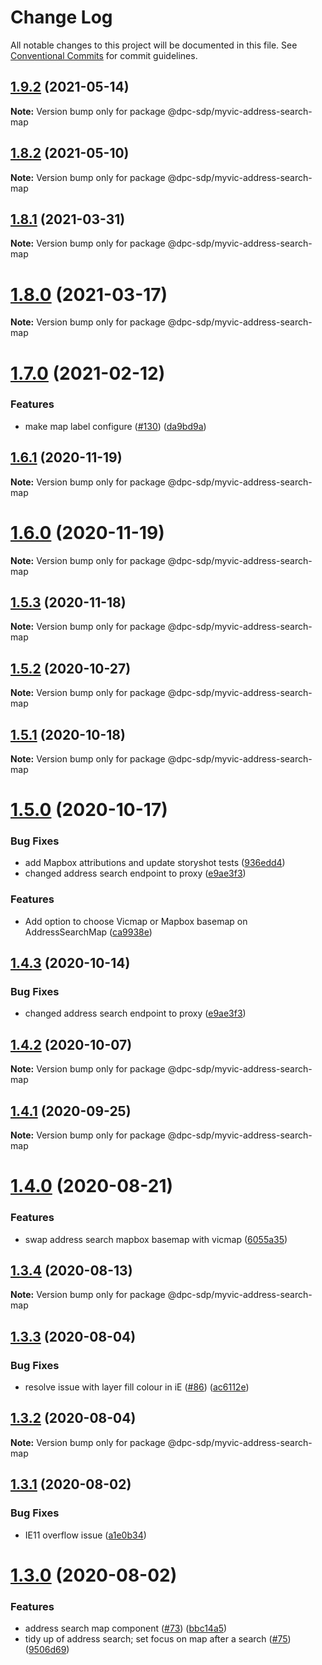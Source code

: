 # Change Log

All notable changes to this project will be documented in this file.
See [Conventional Commits](https://conventionalcommits.org) for commit guidelines.

## [1.9.2](https://github.com/dpc-sdp/myvictoria-vic-gov-au/tree/master/packages/AddressSearchMap/compare/v1.9.0...v1.9.2) (2021-05-14)

**Note:** Version bump only for package @dpc-sdp/myvic-address-search-map






## [1.8.2](https://github.com/dpc-sdp/myvictoria-vic-gov-au/tree/master/packages/AddressSearchMap/compare/v1.8.1...v1.8.2) (2021-05-10)

**Note:** Version bump only for package @dpc-sdp/myvic-address-search-map






## [1.8.1](https://github.com/dpc-sdp/myvictoria-vic-gov-au/tree/master/packages/AddressSearchMap/compare/v1.8.0...v1.8.1) (2021-03-31)

**Note:** Version bump only for package @dpc-sdp/myvic-address-search-map





# [1.8.0](https://github.com/dpc-sdp/myvictoria-vic-gov-au/tree/master/packages/AddressSearchMap/compare/v1.7.0...v1.8.0) (2021-03-17)

**Note:** Version bump only for package @dpc-sdp/myvic-address-search-map






# [1.7.0](https://github.com/dpc-sdp/myvictoria-vic-gov-au/tree/master/packages/AddressSearchMap/compare/v1.6.1...v1.7.0) (2021-02-12)


### Features

* make map label configure ([#130](https://github.com/dpc-sdp/myvictoria-vic-gov-au/tree/master/packages/AddressSearchMap/issues/130)) ([da9bd9a](https://github.com/dpc-sdp/myvictoria-vic-gov-au/tree/master/packages/AddressSearchMap/commit/da9bd9ae7cd4612e7e470150ec82cda5f6bdaa6a))





## [1.6.1](https://github.com/dpc-sdp/myvictoria-vic-gov-au/tree/master/packages/AddressSearchMap/compare/v1.6.0...v1.6.1) (2020-11-19)

**Note:** Version bump only for package @dpc-sdp/myvic-address-search-map





# [1.6.0](https://github.com/dpc-sdp/myvictoria-vic-gov-au/tree/master/packages/AddressSearchMap/compare/v1.5.3...v1.6.0) (2020-11-19)

**Note:** Version bump only for package @dpc-sdp/myvic-address-search-map





## [1.5.3](https://github.com/dpc-sdp/myvictoria-vic-gov-au/tree/master/packages/AddressSearchMap/compare/v1.5.1...v1.5.3) (2020-11-18)

**Note:** Version bump only for package @dpc-sdp/myvic-address-search-map





## [1.5.2](https://github.com/dpc-sdp/myvictoria-vic-gov-au/tree/master/packages/AddressSearchMap/compare/v1.5.1...v1.5.2) (2020-10-27)

**Note:** Version bump only for package @dpc-sdp/myvic-address-search-map





## [1.5.1](https://github.com/dpc-sdp/myvictoria-vic-gov-au/tree/master/packages/AddressSearchMap/compare/v1.5.0...v1.5.1) (2020-10-18)

**Note:** Version bump only for package @dpc-sdp/myvic-address-search-map





# [1.5.0](https://github.com/dpc-sdp/myvictoria-vic-gov-au/tree/master/packages/AddressSearchMap/compare/v1.4.2...v1.5.0) (2020-10-17)


### Bug Fixes

* add Mapbox attributions and update storyshot tests ([936edd4](https://github.com/dpc-sdp/myvictoria-vic-gov-au/tree/master/packages/AddressSearchMap/commit/936edd4870cc61c6387e8837b311e1894697fd63))
* changed address search endpoint to proxy ([e9ae3f3](https://github.com/dpc-sdp/myvictoria-vic-gov-au/tree/master/packages/AddressSearchMap/commit/e9ae3f30ac6fa25a2c893f9b27652def1fa8f737))


### Features

* Add option to choose Vicmap or Mapbox basemap on AddressSearchMap ([ca9938e](https://github.com/dpc-sdp/myvictoria-vic-gov-au/tree/master/packages/AddressSearchMap/commit/ca9938e760e8ed22754cd609a4955c176bf05764))





## [1.4.3](https://github.com/dpc-sdp/myvictoria-vic-gov-au/tree/master/packages/AddressSearchMap/compare/v1.4.2...v1.4.3) (2020-10-14)


### Bug Fixes

* changed address search endpoint to proxy ([e9ae3f3](https://github.com/dpc-sdp/myvictoria-vic-gov-au/tree/master/packages/AddressSearchMap/commit/e9ae3f30ac6fa25a2c893f9b27652def1fa8f737))





## [1.4.2](https://github.com/dpc-sdp/myvictoria-vic-gov-au/tree/master/packages/AddressSearchMap/compare/v1.4.0...v1.4.2) (2020-10-07)

**Note:** Version bump only for package @dpc-sdp/myvic-address-search-map





## [1.4.1](https://github.com/dpc-sdp/myvictoria-vic-gov-au/tree/master/packages/AddressSearchMap/compare/v1.4.0...v1.4.1) (2020-09-25)

**Note:** Version bump only for package @dpc-sdp/myvic-address-search-map






# [1.4.0](https://github.com/dpc-sdp/myvictoria-vic-gov-au/tree/master/packages/AddressSearchMap/compare/v1.3.4...v1.4.0) (2020-08-21)


### Features

* swap address search mapbox basemap with vicmap ([6055a35](https://github.com/dpc-sdp/myvictoria-vic-gov-au/tree/master/packages/AddressSearchMap/commit/6055a35b5dd467f0a238d0024ed093dfc00cafa9))






## [1.3.4](https://github.com/dpc-sdp/myvictoria-vic-gov-au/tree/master/packages/AddressSearchMap/compare/v1.3.3...v1.3.4) (2020-08-13)

**Note:** Version bump only for package @dpc-sdp/myvic-address-search-map






## [1.3.3](https://github.com/dpc-sdp/myvictoria-vic-gov-au/tree/master/packages/AddressSearchMap/compare/v1.3.2...v1.3.3) (2020-08-04)


### Bug Fixes

* resolve issue with layer fill colour in iE ([#86](https://github.com/dpc-sdp/myvictoria-vic-gov-au/tree/master/packages/AddressSearchMap/issues/86)) ([ac6112e](https://github.com/dpc-sdp/myvictoria-vic-gov-au/tree/master/packages/AddressSearchMap/commit/ac6112eb6916c94cec057057d84caf142efc284c))





## [1.3.2](https://github.com/dpc-sdp/myvictoria-vic-gov-au/tree/master/packages/AddressSearchMap/compare/v1.3.1...v1.3.2) (2020-08-04)

**Note:** Version bump only for package @dpc-sdp/myvic-address-search-map





## [1.3.1](https://github.com/dpc-sdp/myvictoria-vic-gov-au/tree/master/packages/AddressSearchMap/compare/v1.3.0...v1.3.1) (2020-08-02)


### Bug Fixes

* IE11 overflow issue ([a1e0b34](https://github.com/dpc-sdp/myvictoria-vic-gov-au/tree/master/packages/AddressSearchMap/commit/a1e0b340919467c43db3501e4dae1bd5a2a36f1d))





# [1.3.0](https://github.com/dpc-sdp/myvictoria-vic-gov-au/tree/master/packages/AddressSearchMap/compare/v1.1.3...v1.3.0) (2020-08-02)


### Features

* address search map component ([#73](https://github.com/dpc-sdp/myvictoria-vic-gov-au/tree/master/packages/AddressSearchMap/issues/73)) ([bbc14a5](https://github.com/dpc-sdp/myvictoria-vic-gov-au/tree/master/packages/AddressSearchMap/commit/bbc14a5b569cf8e7b2b4c1c606ba3125529189fb))
* tidy up of address search; set focus on map after a search ([#75](https://github.com/dpc-sdp/myvictoria-vic-gov-au/tree/master/packages/AddressSearchMap/issues/75)) ([9506d69](https://github.com/dpc-sdp/myvictoria-vic-gov-au/tree/master/packages/AddressSearchMap/commit/9506d6948f7d620fe45f01fcf5da7a7ef9e935c3))
